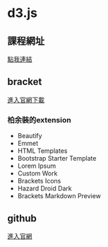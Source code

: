# d3.js
## 課程網址
[點我連結](http://jweb.ga)
## bracket
[進入官網下載](http://brackets.io/)
### 柏余裝的extension
- Beautify
- Emmet
- HTML Templates
- Bootstrap Starter Template
- Lorem Ipsum
- Custom Work
- Brackets Icons
- Hazard Droid Dark
- Brackets Markdown Preview
## github
[進入官網](https://github.com/paiyuliu)






